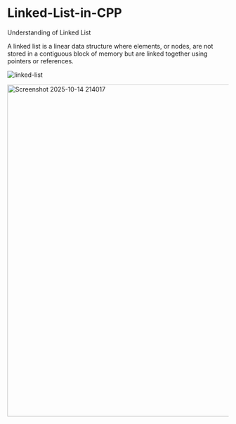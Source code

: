 # Linked-List-in-CPP
Understanding of Linked List

A linked list is a linear data structure where elements, or nodes, are not stored in a contiguous block of memory but are linked together using pointers or references.

![linked-list](https://github.com/user-attachments/assets/eb654d6f-28c9-45fe-bfa6-443b383e16f6)

<img width="1463" height="754" alt="Screenshot 2025-10-14 214017" src="https://github.com/user-attachments/assets/9e5749fe-4eed-4ddd-bf47-fb85a5423360" />
